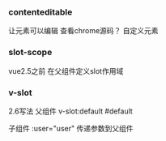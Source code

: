 ### contenteditable
让元素可以编辑
查看chrome源码？ 自定义元素


### slot-scope
vue2.5之前 在父组件定义slot作用域

### v-slot #
2.6写法
父组件
v-slot:default
#default

子组件
:user="user" 传递参数到父组件
